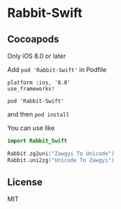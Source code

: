 # Rabbit-Swift

## Cocoapods 

Only iOS 8.0 or later

Add `pod 'Rabbit-Swift'` in Podfile

```
platform :ios, '8.0'
use_frameworks!

pod 'Rabbit-Swift'
```

and then `pod install`

You can use like

```swift
import Rabbit_Swift
```

```swift
Rabbit.zg2uni("Zawgyi To Unicode")
Rabbit.uni2zg("Unicode To Zawgyi")
```


## License
MIT
